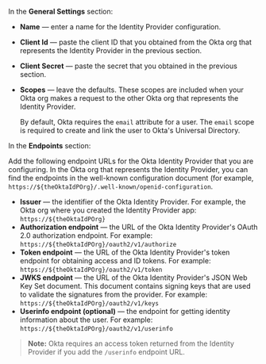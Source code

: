 In the **General Settings** section:

* **Name** &mdash; enter a name for the Identity Provider configuration.
* **Client Id** &mdash; paste the client ID that you obtained from the Okta org that represents the Identity Provider in the previous section.
* **Client Secret** &mdash; paste the secret that you obtained in the previous section.
* **Scopes** &mdash; leave the defaults. These scopes are included when your Okta org makes a request to the other Okta org that represents the Identity Provider.

    By default, Okta requires the `email` attribute for a user. The `email` scope is required to create and link the user to Okta's Universal Directory.

In the **Endpoints** section:

Add the following endpoint URLs for the Okta Identity Provider that you are configuring. In the Okta org that represents the Identity Provider, you can find the endpoints in the well-known configuration document (for example, `https://${theOktaIdPOrg}/.well-known/openid-configuration`.

* **Issuer** &mdash; the identifier of the Okta Identity Provider. For example, the Okta org where you created the Identity Provider app: `https://${theOktaIdPOrg}`<br>
* **Authorization endpoint** &mdash; the URL of the Okta Identity Provider's OAuth 2.0 authorization endpoint. For example: `https://${theOktaIdPOrg}/oauth2/v1/authorize`
* **Token endpoint** &mdash; the URL of the Okta Identity Provider's token endpoint for obtaining access and ID tokens. For example: `https://${theOktaIdPOrg}/oauth2/v1/token`
* **JWKS endpoint** &mdash; the URL of the Okta Identity Provider's JSON Web Key Set document. This document contains signing keys that are used to validate the signatures from the provider. For example: `https://${theOktaIdPOrg}/oauth2/v1/keys`
* **Userinfo endpoint (optional)** &mdash; the endpoint for getting identity information about the user. For example: `https://${theOktaIdPOrg}/oauth2/v1/userinfo`

> **Note:** Okta requires an access token returned from the Identity Provider if you add the `/userinfo` endpoint URL.
